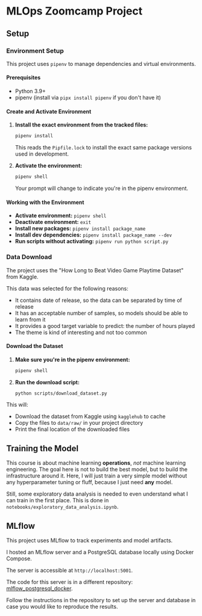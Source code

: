 # MLOps Zoomcamp Project

## Setup

### Environment Setup

This project uses `pipenv` to manage dependencies and virtual environments.

#### Prerequisites
- Python 3.9+ 
- pipenv (install via `pipx install pipenv` if you don't have it)

#### Create and Activate Environment

1. **Install the exact environment from the tracked files:**
   ```bash
   pipenv install
   ```
   This reads the `Pipfile.lock` to install the exact same package versions used in development.

2. **Activate the environment:**
   ```bash
   pipenv shell
   ```
   Your prompt will change to indicate you're in the pipenv environment.

#### Working with the Environment

- **Activate environment:** `pipenv shell`
- **Deactivate environment:** `exit`
- **Install new packages:** `pipenv install package_name`
- **Install dev dependencies:** `pipenv install package_name --dev`
- **Run scripts without activating:** `pipenv run python script.py`

### Data Download

The project uses the "How Long to Beat Video Game Playtime Dataset" from Kaggle.

This data was selected for the following reasons:
- It contains date of release, so the data can be separated by time of release
- It has an acceptable number of samples, so models should be able to learn from
it
- It provides a good target variable to predict: the number of hours played
- The theme is kind of interesting and not too common

#### Download the Dataset

1. **Make sure you're in the pipenv environment:**
   ```bash
   pipenv shell
   ```

2. **Run the download script:**
   ```bash
   python scripts/download_dataset.py
   ```

This will:
- Download the dataset from Kaggle using `kagglehub` to cache
- Copy the files to `data/raw/` in your project directory
- Print the final location of the downloaded files

## Training the Model

This course is about machine learning **operations**, *not* machine learning
engineering.
The goal here is not to build the best model, but to build the infrastructure
around it.
Here, I will just train a very simple model without any hyperparameter tuning or
fluff, because I just need **any** model.

Still, some exploratory data analysis is needed to even understand what I can
train in the first place.
This is done in `notebooks/exploratory_data_analysis.ipynb`.

## MLflow

This project uses MLflow to track experiments and model artifacts.

I hosted an MLflow server and a PostgreSQL database locally using
Docker Compose.

The server is accessible at `http://localhost:5001`.

The code for this server is in a different repository:
[mlflow_postgresql_docker](https://github.com/fabianjkrueger/mlflow_postgresql_docker).

Follow the instructions in the repository to set up the server and database in
case you would like to reproduce the results.





